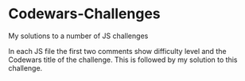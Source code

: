 # Codewars-Challenges
My solutions to a number of JS challenges

In each JS file the first two comments show difficulty level and the Codewars title of the challenge.
This is followed by my solution to this challenge. 
